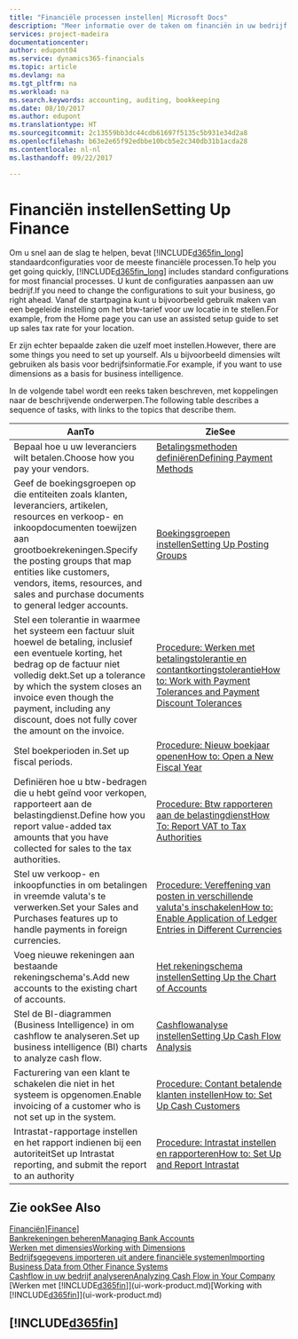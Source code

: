 ```yaml
---
title: "Financiële processen instellen| Microsoft Docs"
description: "Meer informatie over de taken om financiën in uw bedrijf in te stellen voor al uw boekhoudings-, controle- of boekingsbehoeften."
services: project-madeira
documentationcenter: 
author: edupont04
ms.service: dynamics365-financials
ms.topic: article
ms.devlang: na
ms.tgt_pltfrm: na
ms.workload: na
ms.search.keywords: accounting, auditing, bookkeeping
ms.date: 08/10/2017
ms.author: edupont
ms.translationtype: HT
ms.sourcegitcommit: 2c13559bb3dc44cdb61697f5135c5b931e34d2a8
ms.openlocfilehash: b63e2e65f92edbbe10bcb5e2c340db31b1acda28
ms.contentlocale: nl-nl
ms.lasthandoff: 09/22/2017

---
```

# <a name="setting-up-finance"></a><span data-ttu-id="1de38-103">Financiën instellen</span><span class="sxs-lookup"><span data-stu-id="1de38-103">Setting Up Finance</span></span>
<span data-ttu-id="1de38-104">Om u snel aan de slag te helpen, bevat [!INCLUDE[d365fin_long](includes/d365fin_long_md.md)] standaardconfiguraties voor de meeste financiële processen.</span><span class="sxs-lookup"><span data-stu-id="1de38-104">To help you get going quickly, [!INCLUDE[d365fin_long](includes/d365fin_long_md.md)] includes standard configurations for most financial processes.</span></span> <span data-ttu-id="1de38-105">U kunt de configuraties aanpassen aan uw bedrijf.</span><span class="sxs-lookup"><span data-stu-id="1de38-105">If you need to change the configurations to suit your business, go right ahead.</span></span> <span data-ttu-id="1de38-106">Vanaf de startpagina kunt u bijvoorbeeld gebruik maken van een begeleide instelling om het btw-tarief voor uw locatie in te stellen.</span><span class="sxs-lookup"><span data-stu-id="1de38-106">For example, from the Home page you can use an assisted setup guide to set up sales tax rate for your location.</span></span>  

<span data-ttu-id="1de38-107">Er zijn echter bepaalde zaken die uzelf moet instellen.</span><span class="sxs-lookup"><span data-stu-id="1de38-107">However, there are some things you need to set up yourself.</span></span> <span data-ttu-id="1de38-108">Als u bijvoorbeeld dimensies wilt gebruiken als basis voor bedrijfsinformatie.</span><span class="sxs-lookup"><span data-stu-id="1de38-108">For example, if you want to use dimensions as a basis for business intelligence.</span></span>  

<span data-ttu-id="1de38-109">In de volgende tabel wordt een reeks taken beschreven, met koppelingen naar de beschrijvende onderwerpen.</span><span class="sxs-lookup"><span data-stu-id="1de38-109">The following table describes a sequence of tasks, with links to the topics that describe them.</span></span>

| <span data-ttu-id="1de38-110">Aan</span><span class="sxs-lookup"><span data-stu-id="1de38-110">To</span></span> | <span data-ttu-id="1de38-111">Zie</span><span class="sxs-lookup"><span data-stu-id="1de38-111">See</span></span> |
| --- | --- |
| <span data-ttu-id="1de38-112">Bepaal hoe u uw leveranciers wilt betalen.</span><span class="sxs-lookup"><span data-stu-id="1de38-112">Choose how you pay your vendors.</span></span> |[<span data-ttu-id="1de38-113">Betalingsmethoden definiëren</span><span class="sxs-lookup"><span data-stu-id="1de38-113">Defining Payment Methods</span></span>](finance-payment-methods.md) |
| <span data-ttu-id="1de38-114">Geef de boekingsgroepen op die entiteiten zoals klanten, leveranciers, artikelen, resources en verkoop- en inkoopdocumenten toewijzen aan grootboekrekeningen.</span><span class="sxs-lookup"><span data-stu-id="1de38-114">Specify the posting groups that map entities like customers, vendors, items, resources, and sales and purchase documents to general ledger accounts.</span></span> |[<span data-ttu-id="1de38-115">Boekingsgroepen instellen</span><span class="sxs-lookup"><span data-stu-id="1de38-115">Setting Up Posting Groups</span></span>](finance-posting-groups.md)|
|<span data-ttu-id="1de38-116">Stel een tolerantie in waarmee het systeem een factuur sluit hoewel de betaling, inclusief een eventuele korting, het bedrag op de factuur niet volledig dekt.</span><span class="sxs-lookup"><span data-stu-id="1de38-116">Set up a tolerance by which the system closes an invoice even though the payment, including any discount, does not fully cover the amount on the invoice.</span></span>|[<span data-ttu-id="1de38-117">Procedure: Werken met betalingstolerantie en contantkortingstolerantie</span><span class="sxs-lookup"><span data-stu-id="1de38-117">How to: Work with Payment Tolerances and Payment Discount Tolerances</span></span>](finance-payment-tolerance-and-payment-discount-tolerance.md)|
| <span data-ttu-id="1de38-118">Stel boekperioden in.</span><span class="sxs-lookup"><span data-stu-id="1de38-118">Set up fiscal periods.</span></span> |[<span data-ttu-id="1de38-119">Procedure: Nieuw boekjaar openen</span><span class="sxs-lookup"><span data-stu-id="1de38-119">How to: Open a New Fiscal Year</span></span>](finance-how-open-new-fiscal-year.md) |
| <span data-ttu-id="1de38-120">Definiëren hoe u btw-bedragen die u hebt geïnd voor verkopen, rapporteert aan de belastingdienst.</span><span class="sxs-lookup"><span data-stu-id="1de38-120">Define how you report value-added tax amounts that you have collected for sales to the tax authorities.</span></span> |[<span data-ttu-id="1de38-121">Procedure: Btw rapporteren aan de belastingdienst</span><span class="sxs-lookup"><span data-stu-id="1de38-121">How To: Report VAT to Tax Authorities</span></span>](finance-how-report-vat.md)|
| <span data-ttu-id="1de38-122">Stel uw verkoop- en inkoopfuncties in om betalingen in vreemde valuta's te verwerken.</span><span class="sxs-lookup"><span data-stu-id="1de38-122">Set your Sales and Purchases features up to handle payments in foreign currencies.</span></span>|[<span data-ttu-id="1de38-123">Procedure: Vereffening van posten in verschillende valuta's inschakelen</span><span class="sxs-lookup"><span data-stu-id="1de38-123">How to: Enable Application of Ledger Entries in Different Currencies</span></span>](finance-how-enable-application-ledger-entries-different-currencies.md)
| <span data-ttu-id="1de38-124">Voeg nieuwe rekeningen aan bestaande rekeningschema's.</span><span class="sxs-lookup"><span data-stu-id="1de38-124">Add new accounts to the existing chart of accounts.</span></span> |[<span data-ttu-id="1de38-125">Het rekeningschema instellen</span><span class="sxs-lookup"><span data-stu-id="1de38-125">Setting Up the Chart of Accounts</span></span>](finance-setup-chart-accounts.md) |
| <span data-ttu-id="1de38-126">Stel de BI-diagrammen (Business Intelligence) in om cashflow te analyseren.</span><span class="sxs-lookup"><span data-stu-id="1de38-126">Set up business intelligence (BI) charts to analyze cash flow.</span></span> |[<span data-ttu-id="1de38-127">Cashflowanalyse instellen</span><span class="sxs-lookup"><span data-stu-id="1de38-127">Setting Up Cash Flow Analysis</span></span>](finance-setup-cash-flow-analyses.md) |
|<span data-ttu-id="1de38-128">Facturering van een klant te schakelen die niet in het systeem is opgenomen.</span><span class="sxs-lookup"><span data-stu-id="1de38-128">Enable invoicing of a customer who is not set up in the system.</span></span>|[<span data-ttu-id="1de38-129">Procedure: Contant betalende klanten instellen</span><span class="sxs-lookup"><span data-stu-id="1de38-129">How to: Set Up Cash Customers</span></span>](finance-how-to-set-up-cash-customers.md)|
| <span data-ttu-id="1de38-130">Intrastat-rapportage instellen en het rapport indienen bij een autoriteit</span><span class="sxs-lookup"><span data-stu-id="1de38-130">Set up Intrastat reporting, and submit the report to an authority</span></span> | [<span data-ttu-id="1de38-131">Procedure: Intrastat instellen en rapporteren</span><span class="sxs-lookup"><span data-stu-id="1de38-131">How to: Set Up and Report Intrastat</span></span>](finance-how-setup-report-intrastat.md)|

## <a name="see-also"></a><span data-ttu-id="1de38-132">Zie ook</span><span class="sxs-lookup"><span data-stu-id="1de38-132">See Also</span></span>
<span data-ttu-id="1de38-133">[Financiën](finance.md)]</span><span class="sxs-lookup"><span data-stu-id="1de38-133">[Finance](finance.md)]</span></span>  
[<span data-ttu-id="1de38-134">Bankrekeningen beheren</span><span class="sxs-lookup"><span data-stu-id="1de38-134">Managing Bank Accounts</span></span>](bank-manage-bank-accounts.md)  
[<span data-ttu-id="1de38-135">Werken met dimensies</span><span class="sxs-lookup"><span data-stu-id="1de38-135">Working with Dimensions</span></span>](finance-dimensions.md)  
[<span data-ttu-id="1de38-136">Bedrijfsgegevens importeren uit andere financiële systemen</span><span class="sxs-lookup"><span data-stu-id="1de38-136">Importing Business Data from Other Finance Systems</span></span>](upload-data.md)  
[<span data-ttu-id="1de38-137">Cashflow in uw bedrijf analyseren</span><span class="sxs-lookup"><span data-stu-id="1de38-137">Analyzing Cash Flow in Your Company</span></span>](finance-analyze-cash-flow.md)  
<span data-ttu-id="1de38-138">[Werken met [!INCLUDE[d365fin](includes/d365fin_md.md)]](ui-work-product.md)</span><span class="sxs-lookup"><span data-stu-id="1de38-138">[Working with [!INCLUDE[d365fin](includes/d365fin_md.md)]](ui-work-product.md)</span></span>  

## [!INCLUDE[d365fin](includes/free_trial_md.md)]

